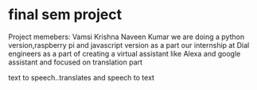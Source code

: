 # final sem project

Project memebers:
Vamsi Krishna
Naveen Kumar
we are doing a python version,raspberry pi and javascript version as a part our internship at Dial engineers
as a part of creating a virtual assistant like Alexa and google assistant and focused on translation part

text to speech..translates and speech to text
